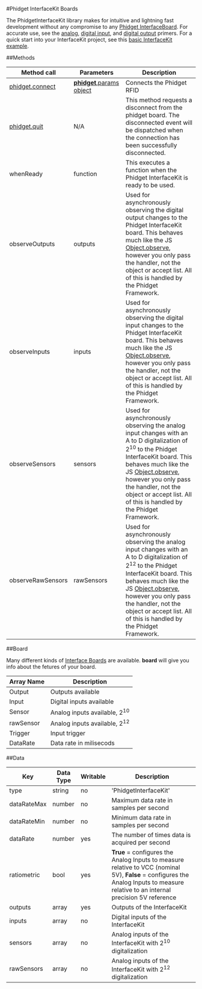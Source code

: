 #Phidget InterfaceKit Boards

The PhidgetInterfaceKit library makes for intuitive and lightning fast development without any compromise to any [Phidget InterfaceBoard](http://www.phidgets.com/products.php?category=0). For accurate use, see the [analog](http://www.phidgets.com/docs/Analog_Input_Primer), [digital input](http://www.phidgets.com/docs/Digital_Input_Primer), and [digital output](http://www.phidgets.com/docs/Digital_Output_Primer) primers. For a quick start into your InterfaceKit project, see this [basic InterfaceKit example](https://github.com/RIAEvangelist/node-phidget-API/blob/master/examples/InterfaceKit.js).

##Methods

|Method call|Parameters|Description|
|---|---|---|
|[phidget.connect](https://github.com/RIAEvangelist/node-phidget-API/blob/master/docs/Phidget.md#connecting--phidgetparams)|[__phidget__.params object](https://github.com/RIAEvangelist/node-phidget-API/blob/master/docs/Phidget.md#connecting--phidgetparams)|Connects the Phidget RFID|
|[phidget.quit](https://github.com/RIAEvangelist/node-phidget-API/blob/master/docs/Phidget.md#methods)|N/A |This method requests a disconnect from the phidget board.  The disconnected event will be dispatched when the connection has been successfully disconnected.|
|whenReady|function|This executes a function when the Phidget InterfaceKit is ready to be used.|
|observeOutputs|outputs|Used for asynchronously observing the digital output changes to the Phidget InterfaceKit board. This behaves much like the JS [Object.observe](https://developer.mozilla.org/en-US/docs/Web/JavaScript/Reference/Global_Objects/Object/observe), however you only pass the handler, not the object or accept list. All of this is handled by the Phidget Framework.|
|observeInputs|inputs|Used for asynchronously observing the digital input changes to the Phidget InterfaceKit board. This behaves much like the JS [Object.observe](https://developer.mozilla.org/en-US/docs/Web/JavaScript/Reference/Global_Objects/Object/observe), however you only pass the handler, not the object or accept list. All of this is handled by the Phidget Framework.|
|observeSensors|sensors|Used for asynchronously observing the analog input changes with an A to D digitalization of 2<sup>10</sup> to the Phidget InterfaceKit board. This behaves much like the JS [Object.observe](https://developer.mozilla.org/en-US/docs/Web/JavaScript/Reference/Global_Objects/Object/observe), however you only pass the handler, not the object or accept list. All of this is handled by the Phidget Framework.|
|observeRawSensors|rawSensors|Used for asynchronously observing the analog input changes with an A to D digitalization of 2<sup>12</sup> to the Phidget InterfaceKit board. This behaves much like the JS [Object.observe](https://developer.mozilla.org/en-US/docs/Web/JavaScript/Reference/Global_Objects/Object/observe), however you only pass the handler, not the object or accept list. All of this is handled by the Phidget Framework.|

##Board

Many different kinds of [Interface Boards]() are available. __board__ will give you info about the fetures of your board.

|Array Name| Description|
|---|---|
|Output|Outputs available|
|Input|Digital inputs available|
|Sensor|Analog inputs available, 2<sup>10</sup>|
|rawSensor|Analog inputs available, 2<sup>12</sup>|
|Trigger|Input trigger|
|DataRate|Data rate in milisecods|



##Data

|Key|Data Type|Writable|Description|
|---|---|---|---|
|type|string|no|'PhidgetInterfaceKit'|
|dataRateMax|number|no|Maximum data rate in samples per second|
|dataRateMin|number|no|Minimum data rate in samples per second|
|dataRate|number|yes|The number of times data is acquired per second|
|ratiometric|bool|yes| __True__ = configures the Analog Inputs to measure relative to VCC (nominal 5V), __False__ = configures the Analog Inputs to measure relative to an internal precision 5V reference|
|outputs|array|yes|Outputs of the InterfaceKit|
|inputs|array|no|Digital inputs of the InterfaceKit|
|sensors|array|no|Analog inputs of the InterfaceKit with 2<sup>10</sup> digitalization|
|rawSensors|array|no|Analog inputs of the InterfaceKit with 2<sup>12</sup> digitalization|
